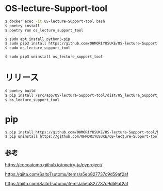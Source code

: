 # OS-lecture-Support-tool

```sh
$ docker exec -it OS-lecture-Support-tool bash
$ poetry install
$ poetry run os_lecture_support_tool
```

```sh
$ sudo apt install python3-pip
$ sudo pip3 install https://github.com/OHMORIYUSUKE/OS-lecture-Support-tool/blob/release/OS_lecture_Support_tool-0.1.0-py3-none-any.whl?raw=true
$ sudo os_lecture_support_tool

$ sudo pip3 uninstall os_lecture_support_tool
```

# リリース

```sh
$ poetry build
$ pip install /src/app/OS-lecture-Support-tool/dist/OS_lecture_Support_tool-0.1.0-py3-none-any.whl
$ os_lecture_support_tool
```

# pip

```sh
$ pip install https://github.com/OHMORIYUSUKE/OS-lecture-Support-tool/blob/release/OS_lecture_Support_tool-0.1.0-py3-none-any.whl?raw=true
$ pip uninstall https://github.com/OHMORIYUSUKE/OS-lecture-Support-tool/blob/release/OS_lecture_Support_tool-0.1.0-py3-none-any.whl?raw=true
```

## 参考

https://cocoatomo.github.io/poetry-ja/pyproject/

https://qiita.com/SaitoTsutomu/items/a5eb827737c9d59af2af

https://qiita.com/SaitoTsutomu/items/a5eb827737c9d59af2af
